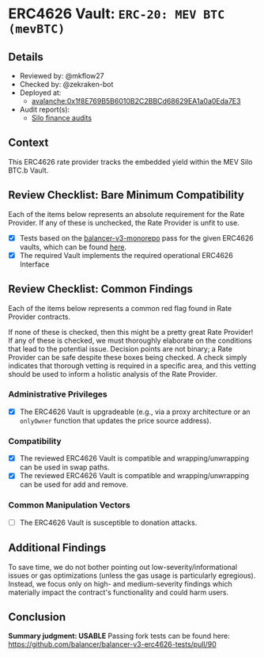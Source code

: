 # ERC4626 Vault: `ERC-20: MEV BTC (mevBTC)`

## Details
- Reviewed by: @mkflow27
- Checked by: @zekraken-bot
- Deployed at:
    - [avalanche:0x1f8E769B5B6010B2C2BBCd68629EA1a0a0Eda7E3](https://snowscan.xyz/address/0x1f8E769B5B6010B2C2BBCd68629EA1a0a0Eda7E3)
- Audit report(s):
    - [Silo finance audits](github.com/balancer/code-review/issues/510)

## Context
This ERC4626 rate provider tracks the embedded yield within the MEV Silo BTC.b Vault.

## Review Checklist: Bare Minimum Compatibility
Each of the items below represents an absolute requirement for the Rate Provider. If any of these is unchecked, the Rate Provider is unfit to use.

- [x] Tests based on the [balancer-v3-monorepo](https://github.com/balancer/balancer-v3-monorepo/tree/main/pkg/vault/test/foundry/fork) pass for the given ERC4626 vaults, which can be found [here](https://github.com/balancer/balancer-v3-erc4626-tests/tree/main/test).
- [x] The required Vault implements the required operational ERC4626 Interface

## Review Checklist: Common Findings
Each of the items below represents a common red flag found in Rate Provider contracts.

If none of these is checked, then this might be a pretty great Rate Provider! If any of these is checked, we must thoroughly elaborate on the conditions that lead to the potential issue. Decision points are not binary; a Rate Provider can be safe despite these boxes being checked. A check simply indicates that thorough vetting is required in a specific area, and this vetting should be used to inform a holistic analysis of the Rate Provider.

### Administrative Privileges
- [x] The ERC4626 Vault is upgradeable (e.g., via a proxy architecture or an `onlyOwner` function that updates the price source address).

### Compatibility 
- [x] The reviewed ERC4626 Vault is compatible and wrapping/unwrapping can be used in swap paths.
- [x] The reviewed ERC4626 Vault is compatible and wrapping/unwrapping can be used for add and remove.

### Common Manipulation Vectors
- [ ] The ERC4626 Vault is susceptible to donation attacks.

## Additional Findings
To save time, we do not bother pointing out low-severity/informational issues or gas optimizations (unless the gas usage is particularly egregious). Instead, we focus only on high- and medium-severity findings which materially impact the contract's functionality and could harm users.

## Conclusion
**Summary judgment: USABLE**
Passing fork tests can be found here: https://github.com/balancer/balancer-v3-erc4626-tests/pull/90 
